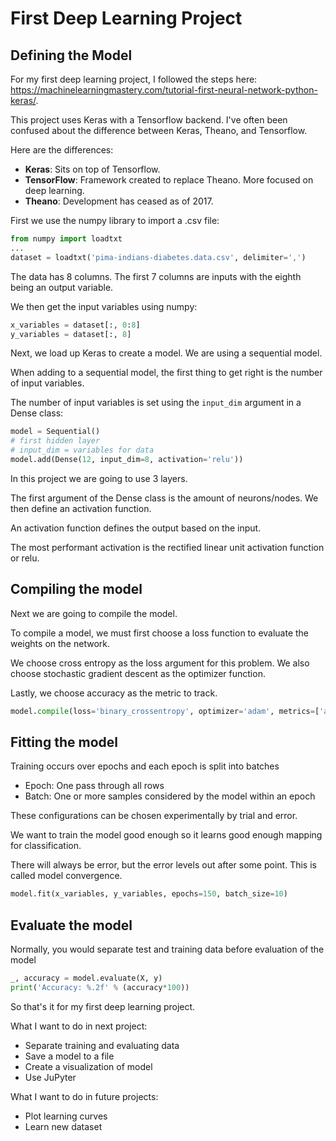 # First Deep Learning Project

## Defining the Model

For my first deep learning project, I followed the steps here: https://machinelearningmastery.com/tutorial-first-neural-network-python-keras/.

This project uses Keras with a Tensorflow backend. I've often been confused about the difference between Keras, Theano, and Tensorflow.

Here are the differences:

* **Keras**: Sits on top of Tensorflow.
* **TensorFlow**: Framework created to replace Theano. More focused on deep learning.
* **Theano**: Development has ceased as of 2017.

First we use the numpy library to import a .csv file:

```python
from numpy import loadtxt
...
dataset = loadtxt('pima-indians-diabetes.data.csv', delimiter=',')
```

The data has 8 columns. The first 7 columns are inputs with the eighth being an output variable.

We then get the input variables using numpy:

```python
x_variables = dataset[:, 0:8]
y_variables = dataset[:, 8]
```

Next, we load up Keras to create a model. We are using a sequential model.

When adding to a sequential model, the first thing to get right is the number of input variables.

The number of input variables is set using the `input_dim` argument in a Dense class:

```python
model = Sequential()
# first hidden layer
# input_dim = variables for data
model.add(Dense(12, input_dim=8, activation='relu'))
```

In this project we are going to use 3 layers.

The first argument of the Dense class is the amount of neurons/nodes. We then define an activation function.

An activation function defines the output based on the input.

The most performant activation is the rectified linear unit activation function or relu.

## Compiling the model

Next we are going to compile the model.

To compile a model, we must first choose a loss function to evaluate the weights on the network.

We choose cross entropy as the loss argument for this problem. We also choose stochastic gradient descent as the optimizer function.

Lastly, we choose accuracy as the metric to track.

```python
model.compile(loss='binary_crossentropy', optimizer='adam', metrics=['accuracy'])
```

## Fitting the model

Training occurs over epochs and each epoch is split into batches

* Epoch: One pass through all rows
* Batch: One or more samples considered by the model within an epoch

These configurations can be chosen experimentally by trial and error.

We want to train the model good enough so it learns good enough mapping for classification.

There will always be error, but the error levels out after some point. This is called model convergence.

```python
model.fit(x_variables, y_variables, epochs=150, batch_size=10)
```

## Evaluate the model

Normally, you would separate test and training data before evaluation of the model

```python
_, accuracy = model.evaluate(X, y)
print('Accuracy: %.2f' % (accuracy*100))
```

So that's it for my first deep learning project.

What I want to do in next project:

* Separate training and evaluating data
* Save a model to a file
* Create a visualization of model
* Use JuPyter

What I want to do in future projects:

* Plot learning curves
* Learn new dataset
